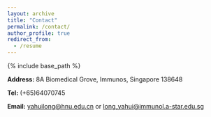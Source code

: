 ```yaml
---
layout: archive
title: "Contact"
permalink: /contact/
author_profile: true
redirect_from:
  - /resume
---
```


{% include base_path %}

**Address:** 8A Biomedical Grove, Immunos, Singapore 138648

**Tel:** (+65)64070745

**Email:** <yahuilong@hnu.edu.cn> or <long_yahui@immunol.a-star.edu.sg>
